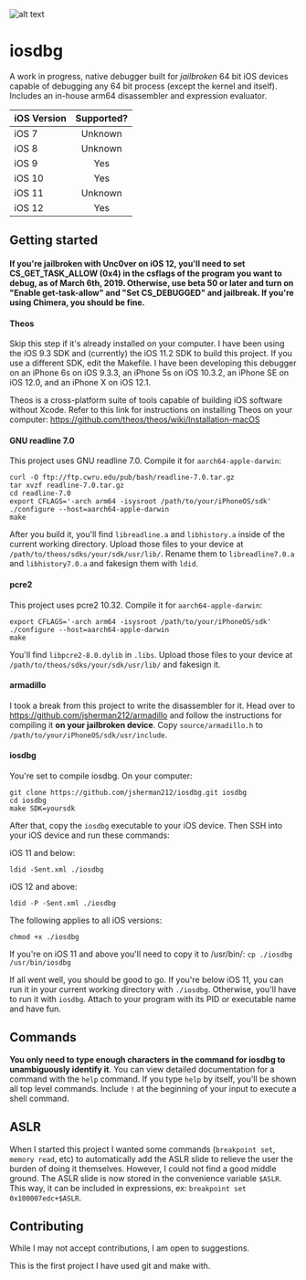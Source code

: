 ![alt text](https://raw.githubusercontent.com/jsherman212/iosdbg/master/iosdbg8.png)

# iosdbg

A work in progress, native debugger built for *jailbroken* 64 bit iOS devices capable of debugging any 64 bit process (except the kernel and itself). Includes an in-house arm64 disassembler and expression evaluator.

| iOS Version |	Supported? |
| ----------- |:---------: |
| iOS 7			| Unknown  |
| iOS 8			| Unknown  |
| iOS 9			| Yes	   |
| iOS 10		| Yes	   |
| iOS 11		| Unknown  |
| iOS 12		| Yes	   |

## Getting started

#### If you're jailbroken with Unc0ver on iOS 12, you'll need to set CS_GET_TASK_ALLOW (0x4) in the csflags of the program you want to debug, as of March 6th, 2019. Otherwise, use beta 50 or later and turn on "Enable get-task-allow" and "Set CS_DEBUGGED" and jailbreak. If you're using Chimera, you should be fine.

#### Theos
Skip this step if it's already installed on your computer. I have been using the iOS 9.3 SDK and (currently) the iOS 11.2 SDK to build this project. If you use a different SDK, edit the Makefile. I have been developing this debugger on an iPhone 6s on iOS 9.3.3, an iPhone 5s on iOS 10.3.2, an iPhone SE on iOS 12.0, and an iPhone X on iOS 12.1.

Theos is a cross-platform suite of tools capable of building iOS software without Xcode. Refer to this link for instructions on installing Theos on your computer: https://github.com/theos/theos/wiki/Installation-macOS

#### GNU readline 7.0
This project uses GNU readline 7.0. Compile it for `aarch64-apple-darwin`:

```
curl -O ftp://ftp.cwru.edu/pub/bash/readline-7.0.tar.gz
tar xvzf readline-7.0.tar.gz
cd readline-7.0
export CFLAGS='-arch arm64 -isysroot /path/to/your/iPhoneOS/sdk'
./configure --host=aarch64-apple-darwin
make
```

After you build it, you'll find `libreadline.a` and `libhistory.a` inside of the current working directory. Upload those files to your device at `/path/to/theos/sdks/your/sdk/usr/lib/`. Rename them to `libreadline7.0.a` and `libhistory7.0.a` and fakesign them with `ldid`.

#### pcre2
This project uses pcre2 10.32. Compile it for `aarch64-apple-darwin`:

```
export CFLAGS='-arch arm64 -isysroot /path/to/your/iPhoneOS/sdk'
./configure --host=aarch64-apple-darwin
make
```

You'll find `libpcre2-8.0.dylib` in `.libs`. Upload those files to your device at `/path/to/theos/sdks/your/sdk/usr/lib/` and fakesign it.

#### armadillo
I took a break from this project to write the disassembler for it. Head over to https://github.com/jsherman212/armadillo and follow the instructions for compiling it **on your jailbroken device**. Copy `source/armadillo.h` to `/path/to/your/iPhoneOS/sdk/usr/include`.

#### iosdbg
You're set to compile iosdbg. On your computer:

```
git clone https://github.com/jsherman212/iosdbg.git iosdbg
cd iosdbg
make SDK=yoursdk
```

After that, copy the `iosdbg` executable to your iOS device. Then SSH into your iOS device and run these commands:

iOS 11 and below:
```
ldid -Sent.xml ./iosdbg
```

iOS 12 and above:
```
ldid -P -Sent.xml ./iosdbg
```

The following applies to all iOS versions:
```
chmod +x ./iosdbg
```

If you're on iOS 11 and above you'll need to copy it to /usr/bin/:
`cp ./iosdbg /usr/bin/iosdbg`

If all went well, you should be good to go. If you're below iOS 11, you can run it in your current working directory with `./iosdbg`. Otherwise, you'll have to run it with `iosdbg`. Attach to your program with its PID or executable name and have fun.

## Commands
**You only need to type enough characters in the command for iosdbg to unambiguously identify it**. You can view detailed documentation for a command with the `help` command. If you type `help` by itself, you'll be shown all top level commands. Include `!` at the beginning of your input to execute a shell command.


## ASLR
When I started this project I wanted some commands (`breakpoint set`, `memory read`, etc) to automatically add the ASLR slide to relieve the user the burden of doing it themselves. However, I could not find a good middle ground. The ASLR slide is now stored in the convenience variable `$ASLR`. This way, it can be included in expressions, ex: `breakpoint set 0x100007edc+$ASLR`.


## Contributing
While I may not accept contributions, I am open to suggestions.

This is the first project I have used git and make with.